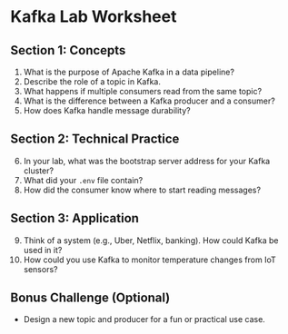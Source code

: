 # Kafka Lab Worksheet

## Section 1: Concepts

1. What is the purpose of Apache Kafka in a data pipeline?
2. Describe the role of a topic in Kafka.
3. What happens if multiple consumers read from the same topic?
4. What is the difference between a Kafka producer and a consumer?
5. How does Kafka handle message durability?

## Section 2: Technical Practice

6. In your lab, what was the bootstrap server address for your Kafka cluster?
7. What did your `.env` file contain?
8. How did the consumer know where to start reading messages?

## Section 3: Application

9. Think of a system (e.g., Uber, Netflix, banking). How could Kafka be used in it?
10. How could you use Kafka to monitor temperature changes from IoT sensors?

## Bonus Challenge (Optional)

- Design a new topic and producer for a fun or practical use case.